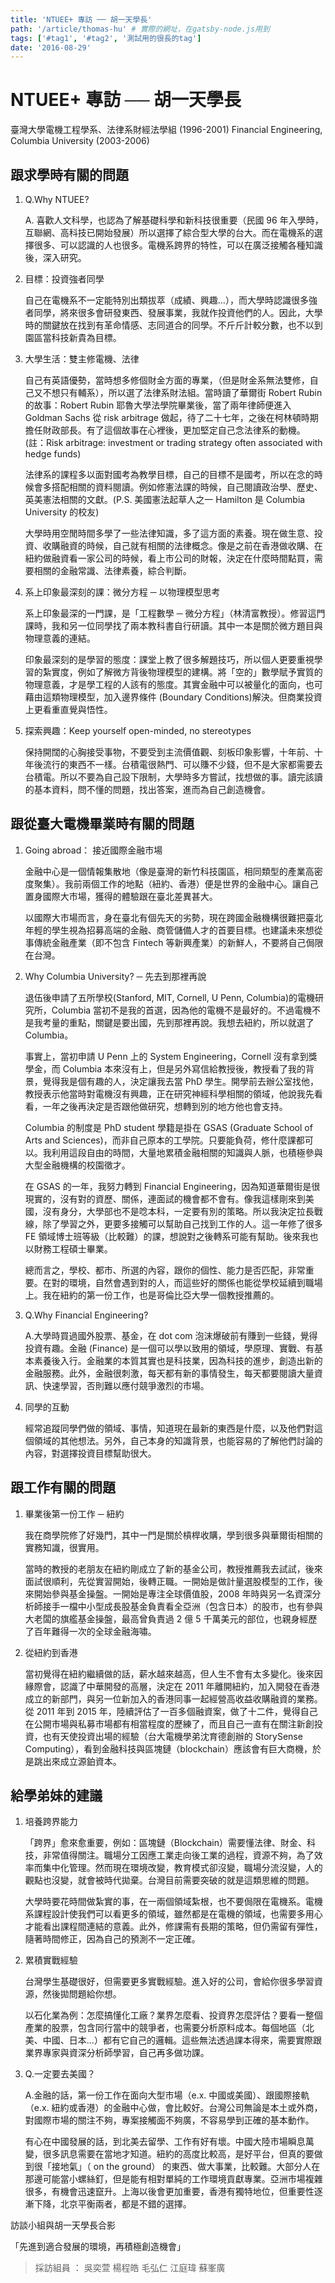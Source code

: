 ```yaml
---
title: 'NTUEE+ 專訪 ── 胡一天學長'
path: '/article/thomas-hu' # 實際的網址，在gatsby-node.js用到
tags: ['#tag1', '#tag2', '測試用的很長的tag']
date: '2016-08-29'
---
```


<!-- https://www.facebook.com/notes/710398462397179/%E3%80%90%E7%B3%BB%E5%8F%8B%E5%B0%88%E8%A8%AA%E3%80%912000%E7%B4%9A%20%E8%83%A1%E4%B8%80%E5%A4%A9%EF%BC%88%E6%BA%90%E9%89%91%E8%B3%87%E6%9C%ACKyber%20Capital%E5%9F%B7%E8%A1%8C%E9%95%B7%EF%BC%8C%E5%B0%88%E6%A5%AD%E6%8A%95%E8%B3%87%E4%BA%BA%E8%88%87%E9%87%91%E8%9E%8D%E8%A7%80%E5%AF%9F%E5%AE%B6%EF%BC%89/947559075347782/ -->

# NTUEE+ 專訪 ── 胡一天學長

<!-- 用自訂的React component，有些限制，參照gatsby-config.js裡的連結 -->
<!-- children1不能用markdown，但可以用html tag -->
<presenter name='胡一天' title='Founder, Chairman & CEO at Kyber Capital （源鉑資本）' src='https://upload.wikimedia.org/wikipedia/zh/5/5f/Original_Doge_meme.jpg'>
    臺灣大學電機工程學系、法律系財經法學組 (1996-2001)
    Financial Engineering, Columbia University (2003-2006)
</presenter>

## 跟求學時有關的問題

<!-- 所有li會被換成能夠開關的component，換行很重要 -->

1. Q.Why NTUEE?

   A. 喜歡人文科學，也認為了解基礎科學和新科技很重要（民國 96 年入學時，互聯網、高科技已開始發展）所以選擇了綜合型大學的台大。而在電機系的選擇很多、可以認識的人也很多。電機系跨界的特性，可以在廣泛接觸各種知識後，深入研究。

2. 目標：投資強者同學

   自己在電機系不一定能特別出類拔萃（成績、興趣…），而大學時認識很多強者同學，將來很多會研發東西、發展事業，我就作投資他們的人。因此，大學時的關鍵放在找到有革命情感、志同道合的同學。不斤斤計較分數，也不以到園區當科技新貴為目標。

3. 大學生活：雙主修電機、法律

   自己有英語優勢，當時想多修個財金方面的專業，（但是財金系無法雙修，自己又不想只有輔系），所以選了法律系財法組。當時讀了華爾街 Robert Rubin 的故事：Robert Rubin 耶魯大學法學院畢業後，當了兩年律師便進入 Goldman Sachs 從 risk arbitrage 做起，待了二十七年，之後在柯林頓時期擔任財政部長。有了這個故事在心裡後，更加堅定自己念法律系的動機。
   (註：Risk arbitrage: investment or trading strategy often associated with hedge funds)

   法律系的課程多以面對國考為教學目標，自己的目標不是國考，所以在念的時候會多搭配相關的資料閱讀。例如修憲法課的時候，自己閱讀政治學、歷史、英美憲法相關的文獻。(P.S. 美國憲法起草人之一 Hamilton 是 Columbia University 的校友)

   大學時用空閒時間多學了一些法律知識，多了這方面的素養。現在做生意、投資、收購融資的時候，自己就有相關的法律概念。像是之前在香港做收購、在紐約做融資看一家公司的時候，看上市公司的財報，決定在什麼時間點買，需要相關的金融常識、法律素養，綜合判斷。

4. 系上印象最深刻的課：微分方程 ─ 以物理模型思考

   系上印象最深的一門課，是「工程數學 ─ 微分方程」（林清富教授）。修習這門課時，我和另一位同學找了兩本教科書自行研讀。其中一本是關於微方題目與物理意義的連結。

   印象最深刻的是學習的態度：課堂上教了很多解題技巧，所以個人更要重視學習的紮實度，例如了解微方背後物理模型的建構。將「空的」數學賦予實質的物理意義，才是學工程的人該有的態度。其實金融中可以被量化的面向，也可藉由這類物理模型，加入邊界條件 (Boundary Conditions)解決。但商業投資上更看重直覺與悟性。

5. 探索興趣：Keep yourself open-minded, no stereotypes

   保持開闊的心胸接受事物，不要受到主流價值觀、刻板印象影響，十年前、十年後流行的東西不一樣。台積電很熱門、可以賺不少錢，但不是大家都需要去台積電。所以不要為自己設下限制，大學時多方嘗試，找想做的事。讀完該讀的基本資料，問不懂的問題，找出答案，進而為自己創造機會。

## 跟從臺大電機畢業時有關的問題

1. Going abroad： 接近國際金融市場

   金融中心是一個情報集散地（像是臺灣的新竹科技園區，相同類型的產業高密度聚集）。我前兩個工作的地點（紐約、香港）便是世界的金融中心。讓自己置身國際大市場，獲得的體驗跟在臺北差異甚大。

   以國際大市場而言，身在臺北有個先天的劣勢，現在跨國金融機構很難把臺北年輕的學生視為招募高端的金融、商管儲備人才的首要目標。也建議未來想從事傳統金融產業（即不包含 Fintech 等新興產業）的新鮮人，不要將自己侷限在台灣。

2. Why Columbia University? ─ 先去到那裡再說

   退伍後申請了五所學校(Stanford, MIT, Cornell, U Penn, Columbia)的電機研究所，Columbia 當初不是我的首選，因為他的電機不是最好的。不過電機不是我考量的重點，關鍵是要出國，先到那裡再說。我想去紐約，所以就選了 Columbia。

   事實上，當初申請 U Penn 上的 System Engineering，Cornell 沒有拿到獎學金，而 Columbia 本來沒有上，但是另外寫信給教授後，教授看了我的背景，覺得我是個有趣的人，決定讓我去當 PhD 學生。開學前去辦公室找他，教授表示他當時對電機沒有興趣，正在研究神經科學相關的領域，他說我先看看，一年之後再決定是否跟他做研究，想轉到別的地方他也會支持。

   Columbia 的制度是 PhD student 學籍是掛在 GSAS (Graduate School of Arts and Sciences)，而非自己原本的工學院。只要能負荷，修什麼課都可以。我利用這段自由的時間，大量地累積金融相關的知識與人脈，也積極參與大型金融機構的校園徵才。

   在 GSAS 的一年，我努力轉到 Financial Engineering，因為知道華爾街是很現實的，沒有對的資歷、關係，連面試的機會都不會有。像我這樣剛來到美國，沒有身分，大學部也不是唸本科，一定要有別的策略。所以我決定拉長戰線，除了學習之外，更要多接觸可以幫助自己找到工作的人。這一年修了很多 FE 領域博士班等級（比較難）的課，想說對之後轉系可能有幫助。後來我也以財務工程碩士畢業。

   總而言之，學校、都市、所選的內容，跟你的個性、能力是否匹配，非常重要。在對的環境，自然會遇到對的人，而這些好的關係也能從學校延續到職場上。我在紐約的第一份工作，也是哥倫比亞大學一個教授推薦的。

3. Q.Why Financial Engineering?

   A.大學時買過國外股票、基金，在 dot com 泡沫爆破前有賺到一些錢，覺得投資有趣。金融 (Finance) 是一個可以學以致用的領域，學原理、實戰、有基本素養後入行。金融業的本質其實也是科技業，因為科技的進步，創造出新的金融服務。此外，金融很刺激，每天都有新的事情發生，每天都要閱讀大量資訊、快速學習，否則難以應付競爭激烈的市場。

4. 同學的互動

   經常追蹤同學們做的領域、事情，知道現在最新的東西是什麼，以及他們對這個領域的其他想法。另外，自己本身的知識背景，也能容易的了解他們討論的內容，對選擇投資目標幫助很大。

## 跟工作有關的問題

1. 畢業後第一份工作 ─ 紐約

   我在商學院修了好幾門，其中一門是關於槓桿收購，學到很多與華爾街相關的實務知識，很實用。

   當時的教授的老朋友在紐約剛成立了新的基金公司，教授推薦我去試試，後來面試很順利，先從實習開始，後轉正職。一開始是做計量選股模型的工作，後來開始參與基金操盤。一開始是專注全球價值股，2008 年時與另一名資深分析師接手一檔中小型成長股基金負責看全亞洲（包含日本）的股市，也有參與大老闆的旗艦基金操盤，最高曾負責過 2 億 5 千萬美元的部位，也親身經歷了百年難得一次的全球金融海嘯。

2. 從紐約到香港

   當初覺得在紐約繼續做的話，薪水越來越高，但人生不會有太多變化。後來因緣際會，認識了中華開發的高層，決定在 2011 年離開紐約，加入開發在香港成立的新部門，與另一位新加入的香港同事一起經營高收益收購融資的業務。從 2011 年到 2015 年，陸續評估了一百多個融資案，做了十二件，覺得自己在公開市場與私募市場都有相當程度的歷練了，而且自己一直有在關注新創投資，也有天使投資出場的經驗（台大電機學弟沈育德創辦的 StorySense Computing），看到金融科技與區塊鏈（blockchain）應該會有巨大商機，於是跳出來成立源鉑資本。

## 給學弟妹的建議

1. 培養跨界能力

   「跨界」愈來愈重要，例如：區塊鏈（Blockchain）需要懂法律、財金、科技，非常值得關注。職場分工因應工業走向後工業的過程，資源不夠，為了效率而集中化管理。然而現在環境改變，教育模式卻沒變，職場分流沒變，人的觀點也沒變，就會被時代拋棄。台灣目前需要突破的就是這類思維的問題。

   大學時要花時間做紮實的事，在一兩個領域紮根，也不要侷限在電機系。電機系課程設計使我們可以看更多的領域，雖然都是在電機的領域，也需要多用心才能看出課程間連結的意義。此外，修課需有長期的策略，但仍需留有彈性，隨著時間修正，因為自己的預測不一定正確。

2. 累積實戰經驗

   台灣學生基礎很好，但需要更多實戰經驗。進入好的公司，會給你很多學習資源，然後拋問題給你想。

   以石化業為例：怎麼搞懂化工廠？業界怎麼看、投資界怎麼評估？要看一整個產業的股票，包含同行當中的競爭者，也需要分析原料成本。每個地區（北美、中國、日本...）都有它自己的邏輯。這些無法透過課本得來，需要實際跟業界專家與資深分析師學習，自己再多做功課。

3. Q.一定要去美國？

   A.金融的話，第一份工作在面向大型市場（e.x. 中國或美國）、跟國際接軌（e.x. 紐約或香港）的金融中心做，會比較好。台灣公司無論是本土或外商，對國際市場的關注不夠，專案接觸面不夠廣，不容易學到正確的基本動作。

   有心在中國發展的話，到北美去留學、工作有好有壞。中國大陸市場瞬息萬變，很多訊息需要在當地才知道。紐約的高度比較高，是好平台，但真的要做到很「接地氣」（ on the ground） 的東西、做大事業，比較難。大部分人在那邊可能當小螺絲釘，但是能有相對單純的工作環境貢獻專業。亞洲市場複雜很多，有機會迅速竄升。上海以後會更加重要，香港有獨特地位，但重要性逐漸下降，北京平衡兩者，都是不錯的選擇。

訪談小組與胡一天學長合影

「先進到適合發展的環境，再積極創造機會」

> 採訪組員 ： 吳奕萱 楊程皓 毛弘仁 江庭瑋 蘇峯廣
